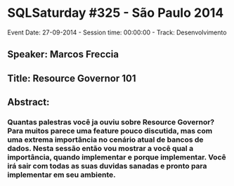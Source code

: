 # SQLSaturday #325 - São Paulo 2014
Event Date: 27-09-2014 - Session time: 00:00:00 - Track: Desenvolvimento
## Speaker: Marcos Freccia
## Title: Resource Governor 101
## Abstract:
### Quantas palestras você ja ouviu sobre Resource Governor? Para muitos parece uma feature pouco discutida, mas com uma extrema importância no cenário atual de bancos de dados. Nesta sessão então vou mostrar a você qual a importância, quando implementar e porque implementar. Você irá sair com todas as suas duvidas sanadas e pronto para implementar em seu ambiente.
